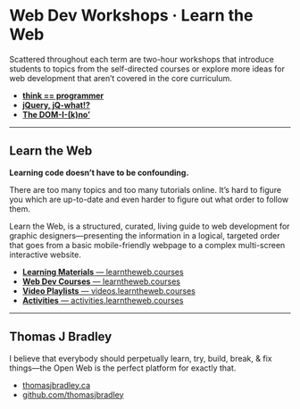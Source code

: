 # Web Dev Workshops · Learn the Web

Scattered throughout each term are two-hour workshops that introduce 
students to topics from the self-directed courses or explore more ideas 
for web development that aren’t covered in the core curriculum.

- [**think == programmer**](https://learntheweb.courses/workshops/think-like-a-programmer/)
- [**jQuery, jQ-what!?**](https://learntheweb.courses/workshops/jquery-jq-what/)
- [**The DOM-I-(k)no’**](https://learntheweb.courses/workshops/the-dom-i-kno/)

---

## Learn the Web

**Learning code doesn’t have to be confounding.**

There are too many topics and too many tutorials online. It’s hard to figure 
you which are up-to-date and even harder to figure out what order to 
follow them.

Learn the Web, is a structured, curated, living guide to web development for graphic 
designers—presenting the information in a logical, targeted order that 
goes from a basic mobile-friendly webpage to a complex multi-screen 
interactive website.

- [**Learning Materials** — learntheweb.courses](https://learntheweb.courses/topics/)
- [**Web Dev Courses** — learntheweb.courses](https://learntheweb.courses/courses/)
- [**Video Playlists** — videos.learntheweb.courses](https://videos.learntheweb.courses/)
- [**Activities** — activities.learntheweb.courses](https://learntheweb.courses/activities/)

---

## Thomas J Bradley

I believe that everybody should perpetually learn, try, build, break, 
& fix things—the Open Web is the perfect platform for exactly that.

- [thomasjbradley.ca](https://thomasjbradley.ca/)
- [github.com/thomasjbradley](https://github.com/thomasjbradley)

